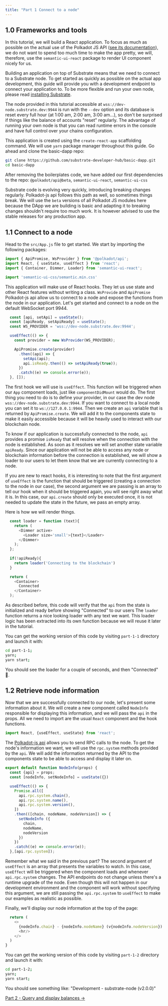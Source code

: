 ```yaml
---
title: "Part 1 Connect to a node"
---
```


## 1.0 Frameworks and tools

In this tutorial, we will build a React application. To focus as much as possible on the actual use of  the Polkadot JS API ([see its documentation](https://polkadot.js.org/api/api/#api-selection)), we do not want to spend too much time to make the app pretty, we will, therefore, use the `semantic-ui-react` package to render UI component nicely for us.

Building an application on top of Substrate means that we need to connect to a Substrate node. To get started as quickly as possible on the actual app development, this guide will provide you with a development endpoint to connect your application to. To be more flexible and run your own node, please read [installing Substrate](https://substrate.dev/docs/en/getting-started/installing-substrate).

The node provided in this tutorial accessible at `wss://dev-node.substrate.dev:9944` is run with the `--dev` option and its database is reset every full hour (at 1:00 am, 2:00 am, 3:00 am...), so don't be surprised if things like the balance of accounts "reset" regularly. The advantage of running your own node is that you can read runtime errors in the console and have full control over your chains configuration. 

This application is created using the `create-react-app` scaffolding command. We will use `yarn` package manager throughout this guide. Go ahead and clone the basic-dapp repo:

```bash
git clone https://github.com/substrate-developer-hub/basic-dapp.git
cd basic-dapp
```

After removing the boilerplates code, we have added our first dependencies to the repo: `@polkadot/api@beta`, `semantic-ui-react`, `semantic-ui-css`

Substrate code is evolving very quickly, introducing breaking changes regularly. Polkadot-js api follows this path as well, so sometimes things break. We will use the `beta` versions of all Polkadot JS modules here because the DApp we are building is basic and adapting it to breaking changes shouldn't require too much work. It is however advised to use the stable releases for any production app.

## 1.1 Connect to a node

Head to the `src/App.js` file to get started. We start by importing the following packages:
```js
import { ApiPromise, WsProvider } from '@polkadot/api';
import React, { useState, useEffect } from 'react';
import { Container, Dimmer, Loader} from 'semantic-ui-react';

import 'semantic-ui-css/semantic.min.css'
```

This application will make use of React hooks. They let us use state and other React features without writing a class. `WsProvide` and `ApiPromise` Polkadot-js api allow us to connect to a node and expose the functions from the node in our application. Let's get started and connect to a node on the default WebSocket port 9944.

```js
  const [api, setApi] = useState();
  const [apiReady, setApiReady] = useState();
  const WS_PROVIDER = 'wss://dev-node.substrate.dev:9944';

  useEffect(() => {
    const provider = new WsProvider(WS_PROVIDER);

    ApiPromise.create(provider)
      .then((api) => {
        setApi(api);
        api.isReady.then(() => setApiReady(true));
      })
      .catch((e) => console.error(e));
  }, []);
```

The first hook we will use is `useEffect`. This function will be triggered when our `App` component loads, just like `componentDidMount` would do. 
The first thing you need to do is to define your provider, in our case the dev node `wss://dev-node.substrate.dev:9944`. If you want to connect to a local node you can set it to `ws://127.0.0.1:9944`. 
Then we create an `api` variable that is returned by `ApiPromise.create`. We will add it to the components state to make it easily accessible because it will be heavily used to interact with our blockchain node.

To know if our application is successfully connected to the node, `api` provides a promise `isReady` that will resolve when the connection with the node is established. As soon as it resolves we will set another state variable `apiReady`. Since our application will not be able to access any node or blockchain information before the connection is established, we will show a loader to our users to let them know that we are currently connecting to a node.

If you are new to react hooks, it is interesting to note that the first argument of `useEffect` is the function that should be triggered (creating a connection to the node in our case), the second argument we are passing is an array to tell our hook when it should be triggered again, you will see right away what it is. In this case, our `api.create` should only be executed once, it is not needed to update the state in the future, we pass an empty array. 

Here is how we will render things.
```js
  const loader = function (text){
    return (
      <Dimmer active>
        <Loader size='small'>{text}</Loader>
      </Dimmer>
    );
  };
  
  if(!apiReady){
    return loader('Connecting to the blockchain')
  }

  return (
    <Container>
      Connected
    </Container>
  );
```
As described before, this code will verify that the `api` from the state is initialized and ready before showing "Connected" to our users
The `loader` function returns a nice looking loader with any text we want. This loader logic has been extracted into its own function because we will reuse it later in the tutorial.

You can get the working version of this code by visiting `part-1-1` directory and launch it with:
```bash
cd part-1-1;
yarn;
yarn start;
```

You should see the loader for a couple of seconds, and then "Connected" 🚀.

## 1.2 Retrieve node information

Now that we are successfully connected to our node, let's present some information about it.
We will create a new component called `NodeInfo` responsible for displaying this information, and we will pass the `api` in the props.
All we need to import are the usual `React` component and the hook functions.

```js
import React, {useEffect, useState} from 'react';
```

The [Polkadot-js api](https://polkadot.js.org/api/api/) allows you to send RPC calls to the node.
To get the node's information we want, we will use the `rpc.system` methods provided by the `api`.
We will add the information returned by the API to the components state to be able to access and display it later on.
```js
export default function NodeInfo(props) {
  const {api} = props;
  const [nodeInfo, setNodeInfo] = useState({})

  useEffect(() => {
    Promise.all([
      api.rpc.system.chain(),
      api.rpc.system.name(),
      api.rpc.system.version(),
    ])
    .then(([chain, nodeName, nodeVersion]) => {
      setNodeInfo ({
        chain,
        nodeName,
        nodeVersion
      })
    })
    .catch((e) => console.error(e));
  },[api.rpc.system]);
```
Remember what we said in the previous part? The second argument of `useEffect` is an array that presents the variables to watch. In this case, `useEffect` will be triggered when the component loads and whenever `api.rpc.system` changes.
The API endpoints do not change unless there's a runtime upgrade of the node. Even though this will not happen in our development environment and the component will work without specifying this argument, we are still passing the `api.rpc.system` to `useEffect` to make our examples as realistic as possible.

Finally, we'll display our node information at the top of the page:
```js
  return (
    <>
      {nodeInfo.chain} - {nodeInfo.nodeName} (v{nodeInfo.nodeVersion})
      <hr/>
    </>
  )
}
```
You can get the working version of this code by visiting `part-1-2` directory and launch it with:
```bash
cd part-1-2;
yarn;
yarn start;
```

You should see something like: "Development - substrate-node (v2.0.0)"

[Part 2 - Query and display balances ->](part-2-display-balances.md)
